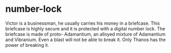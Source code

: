 # number-lock
Victor is a businessman, he usually carries his money in a briefcase. This briefcase is highly secure and it is protected with a digital number lock. The briefcase is made of proto- Adamantium, an alloyed mixture of Adamantium and Vibranium. Even a blast will not be able to break it. Only Thanos has the power of breaking it.
